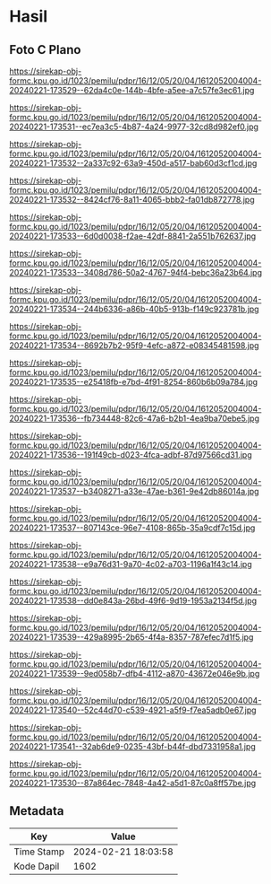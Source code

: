 # Hasil

## Foto C Plano

https://sirekap-obj-formc.kpu.go.id/1023/pemilu/pdpr/16/12/05/20/04/1612052004004-20240221-173529--62da4c0e-144b-4bfe-a5ee-a7c57fe3ec61.jpg

https://sirekap-obj-formc.kpu.go.id/1023/pemilu/pdpr/16/12/05/20/04/1612052004004-20240221-173531--ec7ea3c5-4b87-4a24-9977-32cd8d982ef0.jpg

https://sirekap-obj-formc.kpu.go.id/1023/pemilu/pdpr/16/12/05/20/04/1612052004004-20240221-173532--2a337c92-63a9-450d-a517-bab60d3cf1cd.jpg

https://sirekap-obj-formc.kpu.go.id/1023/pemilu/pdpr/16/12/05/20/04/1612052004004-20240221-173532--8424cf76-8a11-4065-bbb2-fa01db872778.jpg

https://sirekap-obj-formc.kpu.go.id/1023/pemilu/pdpr/16/12/05/20/04/1612052004004-20240221-173533--6d0d0038-f2ae-42df-8841-2a551b762637.jpg

https://sirekap-obj-formc.kpu.go.id/1023/pemilu/pdpr/16/12/05/20/04/1612052004004-20240221-173533--3408d786-50a2-4767-94f4-bebc36a23b64.jpg

https://sirekap-obj-formc.kpu.go.id/1023/pemilu/pdpr/16/12/05/20/04/1612052004004-20240221-173534--244b6336-a86b-40b5-913b-f149c923781b.jpg

https://sirekap-obj-formc.kpu.go.id/1023/pemilu/pdpr/16/12/05/20/04/1612052004004-20240221-173534--8692b7b2-95f9-4efc-a872-e08345481598.jpg

https://sirekap-obj-formc.kpu.go.id/1023/pemilu/pdpr/16/12/05/20/04/1612052004004-20240221-173535--e25418fb-e7bd-4f91-8254-860b6b09a784.jpg

https://sirekap-obj-formc.kpu.go.id/1023/pemilu/pdpr/16/12/05/20/04/1612052004004-20240221-173536--fb734448-82c6-47a6-b2b1-4ea9ba70ebe5.jpg

https://sirekap-obj-formc.kpu.go.id/1023/pemilu/pdpr/16/12/05/20/04/1612052004004-20240221-173536--191f49cb-d023-4fca-adbf-87d97566cd31.jpg

https://sirekap-obj-formc.kpu.go.id/1023/pemilu/pdpr/16/12/05/20/04/1612052004004-20240221-173537--b3408271-a33e-47ae-b361-9e42db86014a.jpg

https://sirekap-obj-formc.kpu.go.id/1023/pemilu/pdpr/16/12/05/20/04/1612052004004-20240221-173537--807143ce-96e7-4108-865b-35a9cdf7c15d.jpg

https://sirekap-obj-formc.kpu.go.id/1023/pemilu/pdpr/16/12/05/20/04/1612052004004-20240221-173538--e9a76d31-9a70-4c02-a703-1196a1f43c14.jpg

https://sirekap-obj-formc.kpu.go.id/1023/pemilu/pdpr/16/12/05/20/04/1612052004004-20240221-173538--dd0e843a-26bd-49f6-9d19-1953a2134f5d.jpg

https://sirekap-obj-formc.kpu.go.id/1023/pemilu/pdpr/16/12/05/20/04/1612052004004-20240221-173539--429a8995-2b65-4f4a-8357-787efec7d1f5.jpg

https://sirekap-obj-formc.kpu.go.id/1023/pemilu/pdpr/16/12/05/20/04/1612052004004-20240221-173539--9ed058b7-dfb4-4112-a870-43672e046e9b.jpg

https://sirekap-obj-formc.kpu.go.id/1023/pemilu/pdpr/16/12/05/20/04/1612052004004-20240221-173540--52c44d70-c539-4921-a5f9-f7ea5adb0e67.jpg

https://sirekap-obj-formc.kpu.go.id/1023/pemilu/pdpr/16/12/05/20/04/1612052004004-20240221-173541--32ab6de9-0235-43bf-b44f-dbd7331958a1.jpg

https://sirekap-obj-formc.kpu.go.id/1023/pemilu/pdpr/16/12/05/20/04/1612052004004-20240221-173530--87a864ec-7848-4a42-a5d1-87c0a8ff57be.jpg


## Metadata

| Key        | Value               |
| ---------- | ------------------- |
| Time Stamp | 2024-02-21 18:03:58 |
| Kode Dapil | 1602                |



